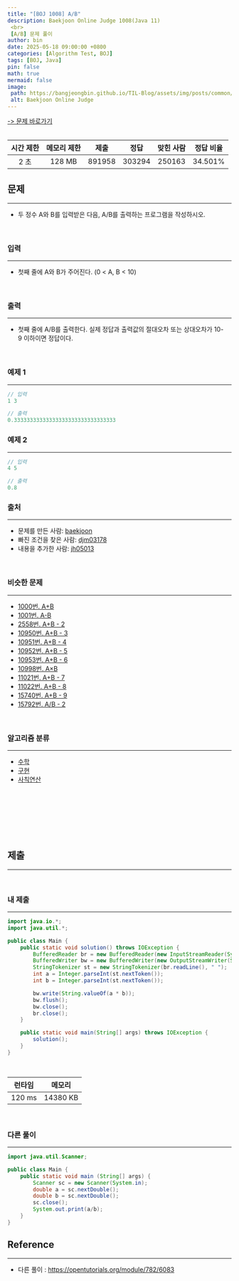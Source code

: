 ```yaml
---
title: "[BOJ 1008] A/B"
description: Baekjoon Online Judge 1008(Java 11)
 <br>
 [A/B] 문제 풀이
author: bin
date: 2025-05-18 09:00:00 +0800
categories: [Algorithm Test, BOJ]
tags: [BOJ, Java]
pin: false
math: true
mermaid: false
image:
 path: https://bangjeongbin.github.io/TIL-Blog/assets/img/posts/common/baekjoon-logo.png
 alt: Baekjoon Online Judge
---
```


[-> 문제 바로가기](https://www.acmicpc.net/problem/1008)
<br>
<br>

| 시간 제한 | 메모리 제한 |   제출   |   정답   | 맞힌 사람  |  정답 비율  |
| :---: | :----: | :----: | :----: | :----: | :-----: |
|  2 초  | 128 MB | 891958 | 303294 | 250163 | 34.501% |

## 문제
---

- 두 정수 A와 B를 입력받은 다음, A/B를 출력하는 프로그램을 작성하시오.
<br>

### 입력
---

- 첫째 줄에 A와 B가 주어진다. (0 < A, B < 10)
<br>

### 출력
---

- 첫째 줄에 A/B를 출력한다. 실제 정답과 출력값의 절대오차 또는 상대오차가 10-9 이하이면 정답이다.
<br>

### 예제 1
---

```java
// 입력
1 3
```

```java
// 출력
0.33333333333333333333333333333333
```

### 예제 2
---

```java
// 입력
4 5
```

```java
// 출력
0.8
```

### 출처
---

- 문제를 만든 사람: [baekjoon](https://www.acmicpc.net/user/baekjoon)
- 빠진 조건을 찾은 사람: [djm03178](https://www.acmicpc.net/user/djm03178)
- 내용을 추가한 사람: [jh05013](https://www.acmicpc.net/user/jh05013)
<br>

### 비슷한 문제
---

- [1000번. A+B](https://www.acmicpc.net/problem/1000)
- [1001번. A-B](https://www.acmicpc.net/problem/1001)
- [2558번. A+B - 2](https://www.acmicpc.net/problem/2558)
- [10950번. A+B - 3](https://www.acmicpc.net/problem/10950)
- [10951번. A+B - 4](https://www.acmicpc.net/problem/10951)
- [10952번. A+B - 5](https://www.acmicpc.net/problem/10952)
- [10953번. A+B - 6](https://www.acmicpc.net/problem/10953)
- [10998번. A×B](https://www.acmicpc.net/problem/10998)
- [11021번. A+B - 7](https://www.acmicpc.net/problem/11021)
- [11022번. A+B - 8](https://www.acmicpc.net/problem/11022)
- [15740번. A+B - 9](https://www.acmicpc.net/problem/15740)
- [15792번. A/B - 2](https://www.acmicpc.net/problem/15792)
<br>

### 알고리즘 분류
---

- [수학](https://www.acmicpc.net/problem/tag/124)
- [구현](https://www.acmicpc.net/problem/tag/102)
- [사칙연산](https://www.acmicpc.net/problem/tag/121)
<br>
<br>
<br>
<br>
<br>
<br>

## 제출
---
<br>

### 내 제출
---

```java
import java.io.*;
import java.util.*;

public class Main {
    public static void solution() throws IOException {
        BufferedReader br = new BufferedReader(new InputStreamReader(System.in));
        BufferedWriter bw = new BufferedWriter(new OutputStreamWriter(System.out));
        StringTokenizer st = new StringTokenizer(br.readLine(), " ");
        int a = Integer.parseInt(st.nextToken());
        int b = Integer.parseInt(st.nextToken());

        bw.write(String.valueOf(a * b));
        bw.flush();
        bw.close();
        br.close();
    }

    public static void main(String[] args) throws IOException {
        solution();
    }
}

```
<br>

|  런타임   |   메모리    |
| :----: | :------: |
| 120 ms | 14380 KB |

<br>

### 다른 풀이
---

```java
import java.util.Scanner;

public class Main {
    public static void main (String[] args) {
        Scanner sc = new Scanner(System.in);
        double a = sc.nextDouble();
        double b = sc.nextDouble();
        sc.close();
        System.out.print(a/b);
    }
}

```


## Reference
---

- 다른 풀이 : https://opentutorials.org/module/782/6083
